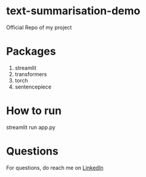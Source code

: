 # text-summarisation-demo
Official Repo of my project

# Packages
1. streamlit
2. transformers
3. torch
4. sentencepiece

# How to run
streamlit run app.py

# Questions
For questions, do reach me on <a href="https://linkedin.com/in/MadhuPIoT">LinkedIn</a>
